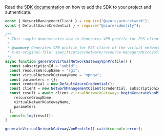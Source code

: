 Read the [SDK documentation](https://github.com/Azure/azure-sdk-for-js/blob/%40azure%2Farm-network_27.0.0/sdk/network/arm-network/README.md) on how to add the SDK to your project and authenticate.

```javascript
const { NetworkManagementClient } = require("@azure/arm-network");
const { DefaultAzureCredential } = require("@azure/identity");

/**
 * This sample demonstrates how to Generates VPN profile for P2S client of the virtual network gateway in the specified resource group. Used for IKEV2 and radius based authentication.
 *
 * @summary Generates VPN profile for P2S client of the virtual network gateway in the specified resource group. Used for IKEV2 and radius based authentication.
 * x-ms-original-file: specification/network/resource-manager/Microsoft.Network/stable/2021-05-01/examples/VirtualNetworkGatewayGenerateVpnProfile.json
 */
async function generateVirtualNetworkGatewayVpnProfile() {
  const subscriptionId = "subid";
  const resourceGroupName = "rg1";
  const virtualNetworkGatewayName = "vpngw";
  const parameters = {};
  const credential = new DefaultAzureCredential();
  const client = new NetworkManagementClient(credential, subscriptionId);
  const result = await client.virtualNetworkGateways.beginGenerateVpnProfileAndWait(
    resourceGroupName,
    virtualNetworkGatewayName,
    parameters
  );
  console.log(result);
}

generateVirtualNetworkGatewayVpnProfile().catch(console.error);
```
